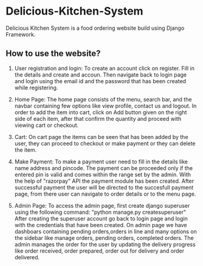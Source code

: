 # Delicious-Kitchen-System
Delicious Kitchen System is a food ordering website build using Django Framework.

## How to use the website?
1. User registration and login:
To create an account click on register. Fill in the details and  create and accoun. Then navigate back to login page and login using the email id and the password that has been created while registering.

2. Home Page:
The home page consists of the menu, search bar, and the navbar containing few options like view profile, contact us and logout.
In order to add the item into cart, click on Add button given on the right side of each item, after that confirm the quantity and proceed with viewing cart or checkout.

3. Cart:
On cart page the items can be seen that has been added by the user, they can proceed to checkout or make payment or they can delete the item.

4. Make Payment:
To make a payment user need to fill in the details like name address and pincode. The payment can be proceeded only if the entered pin is valid and comes within the range set by the admin.
With the help of "razorpay" API the payment module has been created. After successful payment the user will be directed to the succesfull payment page, from there user can navigate to order details or to the menu page.

5. Admin Page:
To access the admin page, first create django superuser using the following command:
    "python manage.py createsuperuser"
After creating the superuser account go back to login page and login with the credentials that  have been created. On admin page we have dashboars containing pending orders,orders in line and many options on the sidebar like manage orders, pending orders, completed orders.
The admin manages the order for the user by updating the delivery progress like order received, order prepared, order out for delivery and order delivered.

